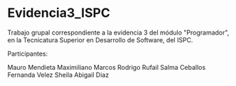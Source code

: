 # Evidencia3_ISPC
Trabajo grupal correspondiente a la evidencia 3 del módulo "Programador", en la Tecnicatura Superior en Desarrollo de Software, del ISPC.

Participantes:

Mauro Mendieta
Maximiliano Marcos
Rodrigo Rufail
Salma Ceballos
Fernanda Velez
Sheila Abigail Diaz
